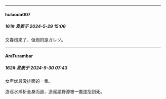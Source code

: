 ﻿
*****

####  hulaoda007  
##### 161#       发表于 2024-5-29 15:06

文春炮来了，但炮的是ガレソ。


*****

####  AraTurambar  
##### 162#       发表于 2024-5-30 07:43

女声优最没排面的一集。

造谣水濑祈全身而退，造谣星野源被一套连招到死。

